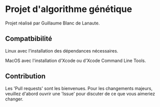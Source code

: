 # Projet d'algorithme génétique

Projet réalisé par Guillaume Blanc de Lanaute.

## Compatbibilité

Linux avec l'installation des dépendances nécessaires.

MacOS avec l'installation d'Xcode ou d'Xcode Command Line Tools.

## Contribution

Les 'Pull requests' sont les bienvenues. Pour les changements majeurs, veuillez d'abord ouvrir une 'Issue' pour discuter de ce que vous aimeriez changer.
